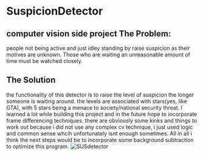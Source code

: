 # SuspicionDetector
computer vision side project 
The Problem:
- 
people not being active and just idley standing by raise suspicion as their motives are unknown. Those who are waiting an unreasonable amount of time must be watched closely.

The Solution
-
the functionality of this detector is to raise the level of suspicion the longer someone is waiting around. the levels are associated with stars(yes, like GTA), with 5 stars being a menace to society/national security threat. I learned a lot while building this project and in the future hope to incorporate frame differencing techniques.
there are obviously some kinks and things to work out because i did not use any complex cv technique, i just used logic and common sense whcih unfortunately isnt enough sometimes. All in all i think the next steps would be to incorporate some background subtraction to optimize this program.
![SUSdetector](https://github.com/PeterGQ/SuspicionDetector/assets/93812183/b65da079-a0ae-4f6a-b471-cc34acd818bb)
